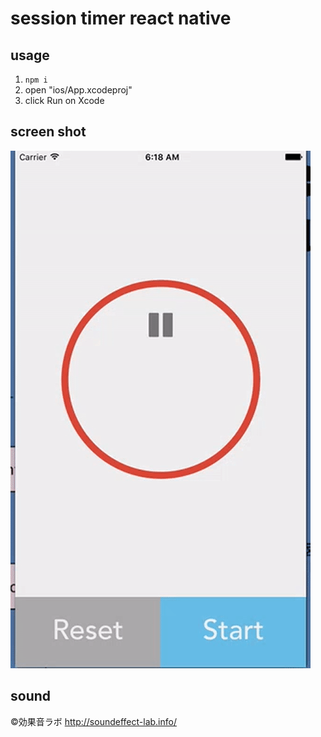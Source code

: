 session timer react native
==========================

usage
-----

1. `npm i`
2. open "ios/App.xcodeproj"
3. click Run on Xcode

screen shot
-----------

![screenshot](https://raw.githubusercontent.com/builderscon/session-timer/images/react-native/images/screenshot.gif)

sound
-----

©効果音ラボ
http://soundeffect-lab.info/
